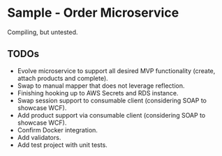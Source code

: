 # Sample - Order Microservice
Compiling, but untested.

## TODOs
* Evolve microservice to support all desired MVP functionality (create, attach products and complete).
* Swap to manual mapper that does not leverage reflection.
* Finishing hooking up to AWS Secrets and RDS instance.
* Swap session support to consumable client (considering SOAP to showcase WCF).
* Add product support via consumable client (considering SOAP to showcase WCF).
* Confirm Docker integration.
* Add validators.
* Add test project with unit tests.